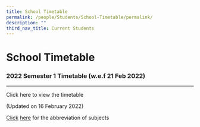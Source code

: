 ```yaml
---
title: School Timetable
permalink: /people/Students/School-Timetable/permalink/
description: ""
third_nav_title: Current Students
---
```


School Timetable
================

### 2022 Semester 1 Timetable (w.e.f 21 Feb 2022)
---------------------------------------------

Click here to view the timetable

(Updated on 16 February 2022)

[Click](https://northbrookssec-moe-edu-sg-admin.cwp.sg/#) [here](/files/subjects.pdf) for the abbreviation of subjects